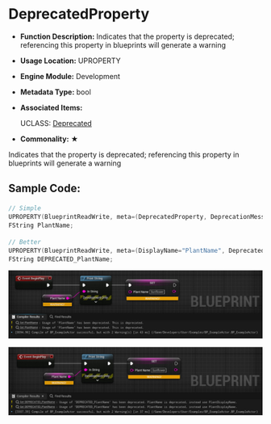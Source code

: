 # DeprecatedProperty

- **Function Description:** Indicates that the property is deprecated; referencing this property in blueprints will generate a warning

- **Usage Location:** UPROPERTY

- **Engine Module:** Development

- **Metadata Type:** bool

- **Associated Items:**

  UCLASS: [Deprecated](../../../Specifier/UCLASS/Development/Deprecated/Deprecated.md)

- **Commonality:** ★

Indicates that the property is deprecated; referencing this property in blueprints will generate a warning

## Sample Code:

```cpp
// Simple
UPROPERTY(BlueprintReadWrite, meta=(DeprecatedProperty, DeprecationMessage="This is deprecated"))
FString PlantName;

// Better
UPROPERTY(BlueprintReadWrite, meta=(DisplayName="PlantName", DeprecatedProperty, DeprecationMessage="PlantName is deprecated, instead use PlantDisplayName."))
FString DEPRECATED_PlantName;
```

![Untitled](Untitled.png)

![Untitled%201](Untitled%201.png)